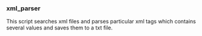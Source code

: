 ### xml_parser

This script searches xml files and parses particular xml tags which contains several values and saves them to a txt file.
